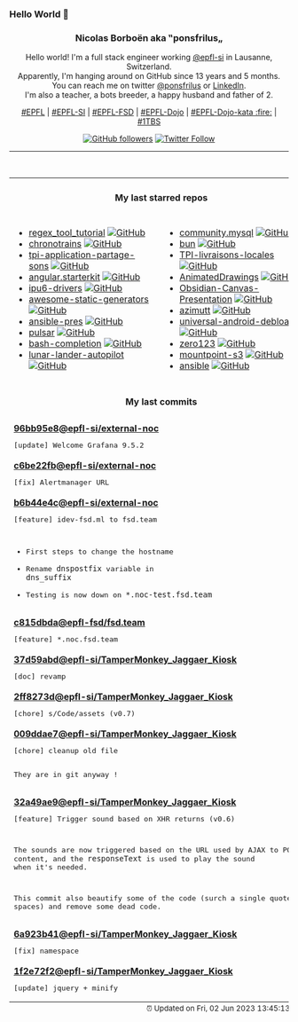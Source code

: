 ### Hello World 👋

<p align="center">
  <!-- use https://avatars.githubusercontent.com/u/176002?v=4 for your default github picture 
  <img src="https://raw.githubusercontent.com/ponsfrilus/ponsfrilus/master/img/ponsfrilus.png" title="Nicolas Borboën aka ‟ponsfrilus„" alt="Nicolas Borboën aka ‟ponsfrilus„" /> -->
  <h3 align="center">
    Nicolas Borboën aka ‟ponsfrilus„
  </h3>
  <p align="center">
    Hello world! I'm a full stack engineer working <a href="https://github.com/epfl-si">@epfl-si</a> in Lausanne, Switzerland.
    <br />Apparently, I'm hanging around on GitHub since 13 years and 5 months.
    <br />You can reach me on twitter <a href="https://twitter.com/ponsfrilus">@ponsfrilus</a> or <a href="http://linkedin.com/in/nicolasborboen">LinkedIn</a>.
    <br />I'm also a teacher, a bots breeder, a happy husband and father of 2.
  </p>
  <p align="center">
    <a href="https://www.epfl.ch">#EPFL</a> | 
    <a href="https://github.com/epfl-si/">#EPFL-SI</a> | 
    <a href="https://github.com/epfl-fsd">#EPFL-FSD</a> | 
    <a href="https://github.com/topics/epfl-dojo">#EPFL-Dojo</a> | 
    <a href="https://github.com/topics/epfl-dojo-kata">#EPFL-Dojo-kata :fire:</a> | 
    <a href="https://en.wikipedia.org/wiki/Indentation_style#Variant:_1TBS_(OTBS)">#1TBS</a>
  </p>
  <p align="center">
    <a href="https://github.com/ponsfrilus"><img alt="GitHub followers" src="https://img.shields.io/github/followers/ponsfrilus?label=Follow%20me%20on%20github&style=social"></a>
    <a href="https://twitter.com/ponsfrilus"><img alt="Twitter Follow" src="https://img.shields.io/twitter/follow/ponsfrilus?label=follow%20me%20on%20twitter&style=social"></a>
  </p>
  </p><hr><table align="center">
<tr>
<td colspan="2" align="center"><h4>My last starred repos</h4></td>
</tr>
<tr>
<td valign="top">
<ul>
<li>
<a href="https://github.com/Me-Theo/regex_tool_tutorial" title="Projet de TPI" target="_blank">regex_tool_tutorial</a>&nbsp;<a href="https://github.com/Me-Theo/regex_tool_tutorial" title="Projet de TPI" target="_blank"><img src="https://img.shields.io/github/stars/Me-Theo/regex_tool_tutorial?style=social" alt="GitHub"></a>
</li>
<li>
<a href="https://github.com/benjamintd/chronotrains" title="Shortest times between train stations in Europe" target="_blank">chronotrains</a>&nbsp;<a href="https://github.com/benjamintd/chronotrains" title="Shortest times between train stations in Europe" target="_blank"><img src="https://img.shields.io/github/stars/benjamintd/chronotrains?style=social" alt="GitHub"></a>
</li>
<li>
<a href="https://github.com/Samfernande/tpi-application-partage-sons" title="null" target="_blank">tpi-application-partage-sons</a>&nbsp;<a href="https://github.com/Samfernande/tpi-application-partage-sons" title="null" target="_blank"><img src="https://img.shields.io/github/stars/Samfernande/tpi-application-partage-sons?style=social" alt="GitHub"></a>
</li>
<li>
<a href="https://github.com/epfl-si/angular.starterkit" title="Starter kit with Angular and Meteor" target="_blank">angular.starterkit</a>&nbsp;<a href="https://github.com/epfl-si/angular.starterkit" title="Starter kit with Angular and Meteor" target="_blank"><img src="https://img.shields.io/github/stars/epfl-si/angular.starterkit?style=social" alt="GitHub"></a>
</li>
<li>
<a href="https://github.com/intel/ipu6-drivers" title="null" target="_blank">ipu6-drivers</a>&nbsp;<a href="https://github.com/intel/ipu6-drivers" title="null" target="_blank"><img src="https://img.shields.io/github/stars/intel/ipu6-drivers?style=social" alt="GitHub"></a>
</li>
<li>
<a href="https://github.com/myles/awesome-static-generators" title="A curated list of static web site generators." target="_blank">awesome-static-generators</a>&nbsp;<a href="https://github.com/myles/awesome-static-generators" title="A curated list of static web site generators." target="_blank"><img src="https://img.shields.io/github/stars/myles/awesome-static-generators?style=social" alt="GitHub"></a>
</li>
<li>
<a href="https://github.com/epfl-si/ansible-pres" title="Présentation Ansible (IAM-MD)" target="_blank">ansible-pres</a>&nbsp;<a href="https://github.com/epfl-si/ansible-pres" title="Présentation Ansible (IAM-MD)" target="_blank"><img src="https://img.shields.io/github/stars/epfl-si/ansible-pres?style=social" alt="GitHub"></a>
</li>
<li>
<a href="https://github.com/pulsar-edit/pulsar" title="A Community-led Hyper-Hackable Text Editor" target="_blank">pulsar</a>&nbsp;<a href="https://github.com/pulsar-edit/pulsar" title="A Community-led Hyper-Hackable Text Editor" target="_blank"><img src="https://img.shields.io/github/stars/pulsar-edit/pulsar?style=social" alt="GitHub"></a>
</li>
<li>
<a href="https://github.com/scop/bash-completion" title="Programmable completion functions for bash" target="_blank">bash-completion</a>&nbsp;<a href="https://github.com/scop/bash-completion" title="Programmable completion functions for bash" target="_blank"><img src="https://img.shields.io/github/stars/scop/bash-completion?style=social" alt="GitHub"></a>
</li>
<li>
<a href="https://github.com/szhu/lunar-lander-autopilot" title="A fork of ehmorris/lunar-lander with an autopilot!" target="_blank">lunar-lander-autopilot</a>&nbsp;<a href="https://github.com/szhu/lunar-lander-autopilot" title="A fork of ehmorris/lunar-lander with an autopilot!" target="_blank"><img src="https://img.shields.io/github/stars/szhu/lunar-lander-autopilot?style=social" alt="GitHub"></a>
</li>
</ul>
<img width="450" height="1" /></td>
<td valign="top">
<ul>
<li>
<a href="https://github.com/ansible-collections/community.mysql" title="MySQL Ansible Collection" target="_blank">community.mysql</a>&nbsp;<a href="https://github.com/ansible-collections/community.mysql" title="MySQL Ansible Collection" target="_blank"><img src="https://img.shields.io/github/stars/ansible-collections/community.mysql?style=social" alt="GitHub"></a>
</li>
<li>
<a href="https://github.com/oven-sh/bun" title="Incredibly fast JavaScript runtime, bundler, test runner, and package manager – all in one" target="_blank">bun</a>&nbsp;<a href="https://github.com/oven-sh/bun" title="Incredibly fast JavaScript runtime, bundler, test runner, and package manager – all in one" target="_blank"><img src="https://img.shields.io/github/stars/oven-sh/bun?style=social" alt="GitHub"></a>
</li>
<li>
<a href="https://github.com/anthohn/TPI-livraisons-locales" title="null" target="_blank">TPI-livraisons-locales</a>&nbsp;<a href="https://github.com/anthohn/TPI-livraisons-locales" title="null" target="_blank"><img src="https://img.shields.io/github/stars/anthohn/TPI-livraisons-locales?style=social" alt="GitHub"></a>
</li>
<li>
<a href="https://github.com/facebookresearch/AnimatedDrawings" title="Code to accompany "A Method for Animating Children's Drawings of the Human Figure"" target="_blank">AnimatedDrawings</a>&nbsp;<a href="https://github.com/facebookresearch/AnimatedDrawings" title="Code to accompany "A Method for Animating Children's Drawings of the Human Figure"" target="_blank"><img src="https://img.shields.io/github/stars/facebookresearch/AnimatedDrawings?style=social" alt="GitHub"></a>
</li>
<li>
<a href="https://github.com/Quorafind/Obsidian-Canvas-Presentation" title="A plugin to help you display cards based on sequence. " target="_blank">Obsidian-Canvas-Presentation</a>&nbsp;<a href="https://github.com/Quorafind/Obsidian-Canvas-Presentation" title="A plugin to help you display cards based on sequence. " target="_blank"><img src="https://img.shields.io/github/stars/Quorafind/Obsidian-Canvas-Presentation?style=social" alt="GitHub"></a>
</li>
<li>
<a href="https://github.com/azimuttapp/azimutt" title="Next-Gen ERD: Design, Explore, Document and Analyze your database" target="_blank">azimutt</a>&nbsp;<a href="https://github.com/azimuttapp/azimutt" title="Next-Gen ERD: Design, Explore, Document and Analyze your database" target="_blank"><img src="https://img.shields.io/github/stars/azimuttapp/azimutt?style=social" alt="GitHub"></a>
</li>
<li>
<a href="https://github.com/0x192/universal-android-debloater" title="Cross-platform GUI written in Rust using ADB to debloat non-rooted android devices. Improve your privacy, the security and battery life of your device." target="_blank">universal-android-debloater</a>&nbsp;<a href="https://github.com/0x192/universal-android-debloater" title="Cross-platform GUI written in Rust using ADB to debloat non-rooted android devices. Improve your privacy, the security and battery life of your device." target="_blank"><img src="https://img.shields.io/github/stars/0x192/universal-android-debloater?style=social" alt="GitHub"></a>
</li>
<li>
<a href="https://github.com/cvlab-columbia/zero123" title="Zero-1-to-3: Zero-shot One Image to 3D Object: https://zero123.cs.columbia.edu/" target="_blank">zero123</a>&nbsp;<a href="https://github.com/cvlab-columbia/zero123" title="Zero-1-to-3: Zero-shot One Image to 3D Object: https://zero123.cs.columbia.edu/" target="_blank"><img src="https://img.shields.io/github/stars/cvlab-columbia/zero123?style=social" alt="GitHub"></a>
</li>
<li>
<a href="https://github.com/awslabs/mountpoint-s3" title="A simple, high-throughput file client for mounting an Amazon S3 bucket as a local file system." target="_blank">mountpoint-s3</a>&nbsp;<a href="https://github.com/awslabs/mountpoint-s3" title="A simple, high-throughput file client for mounting an Amazon S3 bucket as a local file system." target="_blank"><img src="https://img.shields.io/github/stars/awslabs/mountpoint-s3?style=social" alt="GitHub"></a>
</li>
<li>
<a href="https://github.com/prometheus-community/ansible" title="Ansible Collection for Prometheus" target="_blank">ansible</a>&nbsp;<a href="https://github.com/prometheus-community/ansible" title="Ansible Collection for Prometheus" target="_blank"><img src="https://img.shields.io/github/stars/prometheus-community/ansible?style=social" alt="GitHub"></a>
</li>
</ul>
<img width="450" height="1" /></td>
</tr>
<tr>
<td colspan="2" align="center"><h4>My last commits</h4></td>
</tr>
<tr>
        <td colspan="2">
          <div><strong><a href="https://api.github.com/repos/epfl-si/external-noc/commits/96bb95e892ecf0ce5282991136e0cebaf666a657" title="2023-05-26T18:57:02.000+02:00" target="_blank">96bb95e8</a><a href="https://github.com/epfl-si">@epfl-si</a><a href="https://github.com/epfl-si/external-noc" title="External Network Operations Center for EPFL SI ISAS-FSD">/external-noc</a></strong></div>
          <pre>[update] Welcome Grafana 9.5.2</pre>
        </td>
        </tr><tr>
        <td colspan="2">
          <div><strong><a href="https://api.github.com/repos/epfl-si/external-noc/commits/c6be22fb8562e52c797a9297865cde2f546af71a" title="2023-05-26T18:25:03.000+02:00" target="_blank">c6be22fb</a><a href="https://github.com/epfl-si">@epfl-si</a><a href="https://github.com/epfl-si/external-noc" title="External Network Operations Center for EPFL SI ISAS-FSD">/external-noc</a></strong></div>
          <pre>[fix] Alertmanager URL</pre>
        </td>
        </tr><tr>
        <td colspan="2">
          <div><strong><a href="https://api.github.com/repos/epfl-si/external-noc/commits/b6b44e4c3cff9cc898ef151f4a5f290bbf388d17" title="2023-05-26T17:47:15.000+02:00" target="_blank">b6b44e4c</a><a href="https://github.com/epfl-si">@epfl-si</a><a href="https://github.com/epfl-si/external-noc" title="External Network Operations Center for EPFL SI ISAS-FSD">/external-noc</a></strong></div>
          <pre>[feature] idev-fsd.ml to fsd.team

* First steps to change the hostname
* Rename `dnspostfix` variable in `dns_suffix`
* Testing is now down on `*.noc-test.fsd.team`</pre>
        </td>
        </tr><tr>
        <td colspan="2">
          <div><strong><a href="https://api.github.com/repos/epfl-fsd/fsd.team/commits/c815dbda967691f8c5d9341e86532682efdddeff" title="2023-05-26T17:43:00.000+02:00" target="_blank">c815dbda</a><a href="https://github.com/epfl-fsd">@epfl-fsd</a><a href="https://github.com/epfl-fsd/fsd.team" title="null">/fsd.team</a></strong></div>
          <pre>[feature] *.noc.fsd.team</pre>
        </td>
        </tr><tr>
        <td colspan="2">
          <div><strong><a href="https://api.github.com/repos/epfl-si/TamperMonkey_Jaggaer_Kiosk/commits/37d59abdbef919a1fa4546a07af780c1ec1a47dc" title="2023-05-25T19:27:51.000+02:00" target="_blank">37d59abd</a><a href="https://github.com/epfl-si">@epfl-si</a><a href="https://github.com/epfl-si/TamperMonkey_Jaggaer_Kiosk" title="A userscript for Jaggaer Kiosk at EPFL">/TamperMonkey_Jaggaer_Kiosk</a></strong></div>
          <pre>[doc] revamp</pre>
        </td>
        </tr><tr>
        <td colspan="2">
          <div><strong><a href="https://api.github.com/repos/epfl-si/TamperMonkey_Jaggaer_Kiosk/commits/2ff8273ddc97a0df4b219cd151d2111cea3bf2f5" title="2023-05-25T19:05:04.000+02:00" target="_blank">2ff8273d</a><a href="https://github.com/epfl-si">@epfl-si</a><a href="https://github.com/epfl-si/TamperMonkey_Jaggaer_Kiosk" title="A userscript for Jaggaer Kiosk at EPFL">/TamperMonkey_Jaggaer_Kiosk</a></strong></div>
          <pre>[chore] s/Code/assets (v0.7)</pre>
        </td>
        </tr><tr>
        <td colspan="2">
          <div><strong><a href="https://api.github.com/repos/epfl-si/TamperMonkey_Jaggaer_Kiosk/commits/009ddae71a55579e0d590f8b598ce01ecd29ad06" title="2023-05-25T19:03:34.000+02:00" target="_blank">009ddae7</a><a href="https://github.com/epfl-si">@epfl-si</a><a href="https://github.com/epfl-si/TamperMonkey_Jaggaer_Kiosk" title="A userscript for Jaggaer Kiosk at EPFL">/TamperMonkey_Jaggaer_Kiosk</a></strong></div>
          <pre>[chore] cleanup old file

They are in git anyway !</pre>
        </td>
        </tr><tr>
        <td colspan="2">
          <div><strong><a href="https://api.github.com/repos/epfl-si/TamperMonkey_Jaggaer_Kiosk/commits/32a49ae9836a11a5a287141a1b3d5370f28022a7" title="2023-05-25T18:55:33.000+02:00" target="_blank">32a49ae9</a><a href="https://github.com/epfl-si">@epfl-si</a><a href="https://github.com/epfl-si/TamperMonkey_Jaggaer_Kiosk" title="A userscript for Jaggaer Kiosk at EPFL">/TamperMonkey_Jaggaer_Kiosk</a></strong></div>
          <pre>[feature] Trigger sound based on XHR returns (v0.6)

The sounds are now triggered based on the URL used by AJAX to POST 
content, and the `responseText` is used to play the sound when it's 
needed.

This commit also beautify some of the code (surch a single quote and 
spaces) and remove some dead code.</pre>
        </td>
        </tr><tr>
        <td colspan="2">
          <div><strong><a href="https://api.github.com/repos/epfl-si/TamperMonkey_Jaggaer_Kiosk/commits/6a923b4123160f0a95ebdb4de59e1e508a3d3002" title="2023-05-25T18:43:07.000+02:00" target="_blank">6a923b41</a><a href="https://github.com/epfl-si">@epfl-si</a><a href="https://github.com/epfl-si/TamperMonkey_Jaggaer_Kiosk" title="A userscript for Jaggaer Kiosk at EPFL">/TamperMonkey_Jaggaer_Kiosk</a></strong></div>
          <pre>[fix] namespace</pre>
        </td>
        </tr><tr>
        <td colspan="2">
          <div><strong><a href="https://api.github.com/repos/epfl-si/TamperMonkey_Jaggaer_Kiosk/commits/1f2e72f2ccf56c947ecab39061ca722a21654361" title="2023-05-25T18:42:54.000+02:00" target="_blank">1f2e72f2</a><a href="https://github.com/epfl-si">@epfl-si</a><a href="https://github.com/epfl-si/TamperMonkey_Jaggaer_Kiosk" title="A userscript for Jaggaer Kiosk at EPFL">/TamperMonkey_Jaggaer_Kiosk</a></strong></div>
          <pre>[update] jquery + minify</pre>
        </td>
        </tr><tfoot>
<tr>
<td colspan="2" align="right">
<img width="900" height="1" />
<small>⏰ Updated on Fri, 02 Jun 2023 13:45:13 GMT</small>
</td>
</tr>
</tfoot>
<br />
</table>
